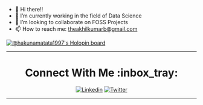 - 👋 Hi there!!
- 👀 I’m currently working in the field of Data Science
- 💞️ I’m looking to collaborate on FOSS Projects
- 📫 How to reach me: theakhilkumarb@gmail.com


[![@hakunamatata1997's Holopin board](https://holopin.me/hakunamatata1997)](https://holopin.io/@hakunamatata1997)

<div align="center">

<hr>

  <h1>Connect With Me :inbox_tray: </h1>

[![Linkedin](https://img.shields.io/badge/LinkedIn-0077B5?style=for-the-badge&logo=linkedin&logoColor=white)](https://www.linkedin.com/in/theakhilb) [![Twitter](https://img.shields.io/badge/Twitter-1DA1F2?style=for-the-badge&logo=twitter&logoColor=white)](https://twitter.com/theakhilb)

</div>

<hr>

